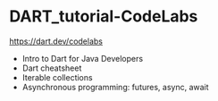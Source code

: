 # DART_tutorial-CodeLabs

https://dart.dev/codelabs

- Intro to Dart for Java Developers
- Dart cheatsheet
- Iterable collections
- Asynchronous programming: futures, async, await
